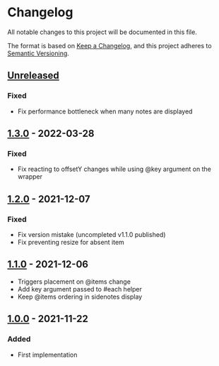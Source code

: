 # Changelog

All notable changes to this project will be documented in this file.

The format is based on [Keep a Changelog](https://keepachangelog.com/en/1.0.0/),
and this project adheres to [Semantic Versioning](https://semver.org/spec/v2.0.0.html).

## [Unreleased]

### Fixed
- Fix performance bottleneck when many notes are displayed

## [1.3.0] - 2022-03-28

### Fixed
- Fix reacting to offsetY changes while using @key argument on the wrapper

## [1.2.0] - 2021-12-07

### Fixed
- Fix version mistake (uncompleted v1.1.0 published)
- Fix preventing resize for absent item

## [1.1.0] - 2021-12-06

- Triggers placement on @items change
- Add key argument passed to #each helper
- Keep @items ordering in sidenotes display

## [1.0.0] - 2021-11-22

### Added

- First implementation

[Unreleased]: https://github.com/concordnow/ember-sidenotes/compare/v1.3.0...HEAD

[1.3.0]: https://github.com/concordnow/ember-sidenotes/compare/v1.2.0...v1.3.0
[1.2.0]: https://github.com/concordnow/ember-sidenotes/compare/v1.1.0...v1.2.0
[1.1.0]: https://github.com/concordnow/ember-sidenotes/compare/v1.0.0...v1.1.0
[1.0.0]: https://github.com/concordnow/ember-sidenotes/compare/null...v1.0.0
